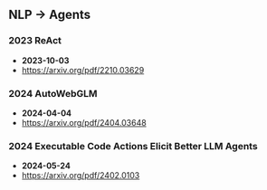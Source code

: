 ## NLP -> Agents


### 2023 ReAct
- **2023-10-03**
- https://arxiv.org/pdf/2210.03629
### 2024 AutoWebGLM
- **2024-04-04**
- https://arxiv.org/pdf/2404.03648
### 2024 Executable Code Actions Elicit Better LLM Agents
- **2024-05-24**
- https://arxiv.org/pdf/2402.0103